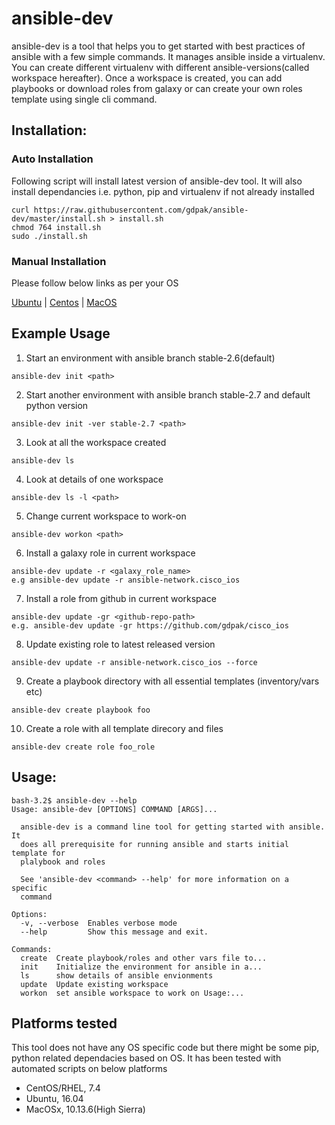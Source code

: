 # ansible-dev
ansible-dev is a tool that helps you to get started with best practices of
ansible with a few simple commands. It manages ansible inside a virtualenv. You
can create different virtualenv with different ansible-versions(called workspace hereafter).
Once a workspace is created, you can add playbooks or download roles from galaxy or can
create your own roles template using single cli command.

## Installation:

### Auto Installation
 Following script will install latest version of ansible-dev tool. 
 It will also install dependancies i.e. python, pip and virtualenv if not already installed

```
curl https://raw.githubusercontent.com/gdpak/ansible-dev/master/install.sh > install.sh
chmod 764 install.sh
sudo ./install.sh 
```

### Manual Installation

Please follow below links as per your OS

[Ubuntu](docs/debian/README.md) | [Centos](docs/rhel/README.md) | [MacOS](docs/MacOS/README.md)

## Example Usage

1. Start an environment with ansible branch stable-2.6(default)
```
ansible-dev init <path>
```
2. Start another environment with ansible branch stable-2.7 and default python version
```
ansible-dev init -ver stable-2.7 <path>
```
3. Look at all the workspace created
```
ansible-dev ls
```
4. Look at details of one workspace
```
ansible-dev ls -l <path>
```

5. Change current workspace to work-on
```
ansible-dev workon <path>
```
6. Install a galaxy role in current workspace
```
ansible-dev update -r <galaxy_role_name>
e.g ansible-dev update -r ansible-network.cisco_ios
```
7. Install a role from github in current workspace
```
ansible-dev update -gr <github-repo-path>
e.g. ansible-dev update -gr https://github.com/gdpak/cisco_ios
```
8. Update existing role to latest released version
```
ansible-dev update -r ansible-network.cisco_ios --force
```
9. Create a playbook directory with all essential templates (inventory/vars etc)
```
ansible-dev create playbook foo
```
10. Create a role with all template direcory and files
```
ansible-dev create role foo_role
```

## Usage:
```
bash-3.2$ ansible-dev --help
Usage: ansible-dev [OPTIONS] COMMAND [ARGS]...

  ansible-dev is a command line tool for getting started with ansible. It
  does all prerequisite for running ansible and starts initial template for
  plalybook and roles

  See 'ansible-dev <command> --help' for more information on a specific
  command

Options:
  -v, --verbose  Enables verbose mode
  --help         Show this message and exit.

Commands:
  create  Create playbook/roles and other vars file to...
  init    Initialize the environment for ansible in a...
  ls      show details of ansible envionments
  update  Update existing workspace
  workon  set ansible workspace to work on Usage:...
```
## Platforms tested

This tool does not have any OS specific code but there might be some pip, python related dependacies based on OS. It has been tested with automated scripts on below platforms

- CentOS/RHEL, 7.4
- Ubuntu, 16.04
- MacOSx, 10.13.6(High Sierra)
